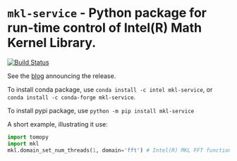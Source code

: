 # ``mkl-service`` - Python package for run-time control of Intel(R) Math Kernel Library.
[![Build Status](https://travis-ci.com/IntelPython/mkl-service.svg?branch=master)](https://travis-ci.com/IntelPython/mkl-service)

See the [blog](https://software.intel.com/en-us/blogs/2018/10/18/mkl-service-package-controlling-mkl-behavior-through-python-interfaces) announcing the release.

To install conda package, use `conda install -c intel mkl-service`, or `conda install -c conda-forge mkl-service`.

To install pypi package, use `python -m pip install mkl-service`

A short example, illustrating it use:

```python
import tomopy
import mkl
mkl.domain_set_num_threads(1, domain='fft') # Intel(R) MKL FFT functions to run sequentially
```